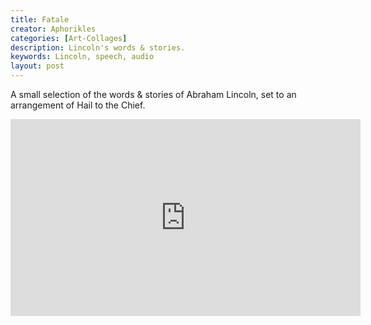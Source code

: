 ```yaml
---
title: Fatale
creator: Aphorikles
categories: [Art-Collages]
description: Lincoln's words & stories.
keywords: Lincoln, speech, audio
layout: post
---
```


A small selection of the words & stories of Abraham Lincoln, set to an arrangement of Hail to the Chief.

<iframe width="560" height="315" src="https://youtu.be/Pd2UhBFHXT8" frameborder="0" allow="accelerometer; autoplay; clipboard-write; encrypted-media; gyroscope; picture-in-picture" allowfullscreen> </iframe>

